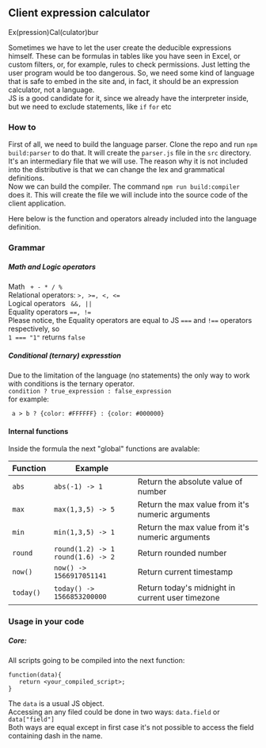 ## Client expression calculator

Ex(pression)Cal(culator)bur  

Sometimes we have to let the user create the deducible expressions himself.
These can be formulas in tables like you have seen in Excel, or custom filters, or, for example, rules to check permissions.
Just letting the user program would be too dangerous.
So, we need some kind of language that is safe to embed in the site and, in fact, it should be an expression calculator, not a language.  
JS is a good candidate for it, since we already have the interpreter inside, but we need to exclude statements, like `if` `for` etc 

### How to

First of all, we need to build the language parser. Clone the repo and run `npm build:parser` to do that. 
It will create the `parser.js` file in the `src` directory. It's an intermediary file that we will use. 
The reason why it is not included into the distributive is that we can change the lex and grammatical definitions.  
Now we can build the compiler. The command `npm run build:compiler` does it. 
This will create the file we will include into the source code of the client application.

Here below is the function and operators already included into the language definition.

### Grammar

##### Math and Logic operators
   
Math ` + - * / %`      
Relational operators: `>, >=, <, <=`  
Logical operators  ` &&, ||`  
Equality operators  `==, !=`  
Please notice, the Equality operators are equal to JS `===` and `!==` operators respectively, so   
``` 1 === "1" ``` returns `false`  

##### Conditional (ternary) expresstion
Due to the limitation of the language (no statements) the only way to work with conditions is the ternary operator.  
`condition ? true_expression : false_expression`  
for example: 
```
 a > b ? {color: #FFFFFF} : {color: #000000}    
```


#### Internal functions
                                      
Inside the formula the next "global" functions are avalable:

| Function | Example |      |
|----------|---------|------|
| `abs` | `abs(-1) -> 1` | Return the absolute value of number |  
| `max` | `max(1,3,5) -> 5` | Return the max value from it's numeric arguments |  
| `min` | `min(1,3,5) -> 1` | Return the max value from it's numeric arguments |   
| `round` | `round(1.2) -> 1`  <br> `round(1.6) -> 2`  | Return rounded number |  
| `now()` | `now() -> 1566917051141` | Return current timestamp|  
| `today()` | `today() -> 1566853200000` |  Return today's midnight in current user timezone| 



### Usage in your code

##### Core: 
All scripts going to be compiled into the next function:  
```
function(data){
   return <your_compiled_script>;
}
```

The `data` is a usual JS object.   
Accessing an any filed could be done in two ways: `data.field` or `data["field"]`  
Both ways are equal except in first case it's not possible to access the field containing dash in the name.


